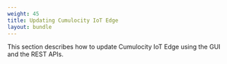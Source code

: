 ```yaml
---
weight: 45
title: Updating Cumulocity IoT Edge
layout: bundle
---
```


This section describes how to update Cumulocity IoT Edge using the GUI and the REST APIs.